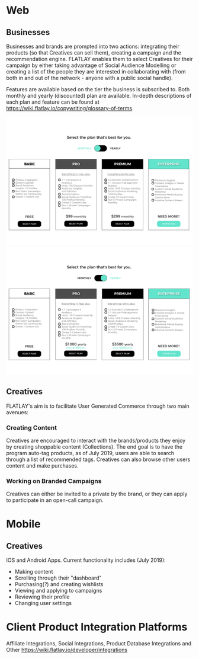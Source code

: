 <!-- TITLE: Products -->

# Web
## Businesses
Businesses and brands are prompted into two actions: integrating their products (so that Creatives can sell them), creating a campaign and the recommendation engine. FLATLAY enables them to select Creatives for their campaign by either taking advantage of Social Audience Modelling or creating a list of the people they are interested in collaborating with (from both in and out of the network - anyone with a public social handle). 

Features are available based on the tier the business is subscribed to. Both monthly and yearly (discounted) plan are available. In-depth descriptions of each plan and feature can be found at https://wiki.flatlay.io/copywriting/glossary-of-terms.

![Plans Monthly](/uploads/plans-monthly.png "Plans Monthly")
![Plans Yearly](/uploads/plans-yearly.png "Plans Yearly")

## Creatives
FLATLAY's aim is to facilitate User Generated Commerce through two main avenues:
### Creating Content
Creatives are encouraged to interact with the brands/products they enjoy by creating shoppable content (Collections). The end goal is to have the program auto-tag products, as of July 2019, users are able to search through a list of recommended tags. Creatives can also browse other users content and make purchases.
### Working on Branded Campaigns
Creatives can either be invited to a private by the brand, or they can apply to participate in an open-call campaign.

# Mobile
## Creatives
IOS and Android Apps. Current functionality includes (July 2019):
* Making content
* Scrolling through their "dashboard"
* Purchasing(?) and creating wishlists 
* Viewing and applying to campaigns
* Reviewing their profile
* Changing user settings

# Client Product Integration Platforms
Affiliate Integrations, Social Integrations, Product Database Integrations and Other
https://wiki.flatlay.io/developer/integrations